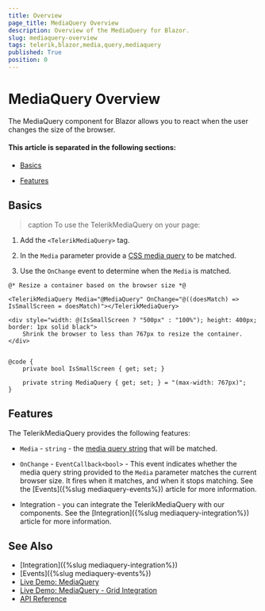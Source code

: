 ```yaml
---
title: Overview
page_title: MediaQuery Overview
description: Overview of the MediaQuery for Blazor.
slug: mediaquery-overview
tags: telerik,blazor,media,query,mediaquery
published: True
position: 0
---
```


# MediaQuery Overview

The MediaQuery component for Blazor allows you to react when the user changes the size of the browser. 

#### This article is separated in the following sections:

* [Basics](#basics)

* [Features](#features)


## Basics

>caption To use the TelerikMediaQuery on your page: 

1. Add the `<TelerikMediaQuery>` tag.

1. In the `Media` parameter provide a <a href="https://developer.mozilla.org/en-US/docs/Web/CSS/Media_Queries/Using_media_queries" target="_blank">CSS media query</a> to be matched. 

1. Use the `OnChange` event to determine when the `Media` is matched. 


````CSHTML
@* Resize a container based on the browser size *@

<TelerikMediaQuery Media="@MediaQuery" OnChange="@((doesMatch) => IsSmallScreen = doesMatch)"></TelerikMediaQuery>

<div style="width: @(IsSmallScreen ? "500px" : "100%"); height: 400px; border: 1px solid black">
    Shrink the browser to less than 767px to resize the container.
</div>


@code {
    private bool IsSmallScreen { get; set; }

    private string MediaQuery { get; set; } = "(max-width: 767px)";
} 
````

## Features

The TelerikMediaQuery provides the following features:

* `Media` - `string` - the <a href="https://developer.mozilla.org/en-US/docs/Web/CSS/Media_Queries/Using_media_queries" target="_blank">media query string</a> that will be matched. 

* `OnChange` - `EventCallback<bool>` - This event indicates whether the media query string provided to the `Media` parameter matches the current browser size. It fires when it matches, and when it stops matching. See the [Events]({%slug mediaquery-events%}) article for more information. 

* Integration - you can integrate the TelerikMediaQuery with our components. See the [Integration]({%slug mediaquery-integration%}) article for more information.

## See Also
  
  * [Integration]({%slug mediaquery-integration%})
  * [Events]({%slug mediaquery-events%})
  * [Live Demo: MediaQuery](https://demos.telerik.com/blazor-ui/mediaquery/overview)
  * [Live Demo: MediaQuery - Grid Integration](https://demos.telerik.com/blazor-ui/grid-integration)
  * [API Reference](https://docs.telerik.com/blazor-ui/api/Telerik.Blazor.Components.TelerikMediaQuery)
   
